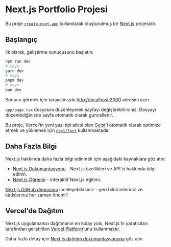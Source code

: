 # Next.js Portfolio Projesi

Bu proje [`create-next-app`](https://nextjs.org/docs/app/api-reference/cli/create-next-app) kullanılarak oluşturulmuş bir [Next.js](https://nextjs.org) projesidir.

## Başlangıç

İlk olarak, geliştirme sunucusunu başlatın:

```bash
npm run dev
# veya
yarn dev
# veya
pnpm dev
# veya
bun dev
```

Sonucu görmek için tarayıcınızda [http://localhost:3000](http://localhost:3000) adresini açın.

`app/page.tsx` dosyasını düzenleyerek sayfayı değiştirebilirsiniz. Dosyayı düzenlediğinizde sayfa otomatik olarak güncellenir.

Bu proje, Vercel'in yeni yazı tipi ailesi olan [Geist](https://vercel.com/font)'i otomatik olarak optimize etmek ve yüklemek için [`next/font`](https://nextjs.org/docs/app/building-your-application/optimizing/fonts) kullanmaktadır.

## Daha Fazla Bilgi

Next.js hakkında daha fazla bilgi edinmek için aşağıdaki kaynaklara göz atın:

- [Next.js Dokümantasyonu](https://nextjs.org/docs) - Next.js özellikleri ve API'si hakkında bilgi edinin.
- [Next.js Öğrenin](https://nextjs.org/learn) - interaktif Next.js eğitimi.

[Next.js GitHub deposunu](https://github.com/vercel/next.js) inceleyebilirsiniz - geri bildirimleriniz ve katkılarınız her zaman önemli!

## Vercel'de Dağıtım

Next.js uygulamanızı dağıtmanın en kolay yolu, Next.js'in yaratıcıları tarafından geliştirilen [Vercel Platform](https://vercel.com/new?utm_medium=default-template&filter=next.js&utm_source=create-next-app&utm_campaign=create-next-app-readme)'unu kullanmaktır.

Daha fazla detay için [Next.js dağıtım dokümantasyonuna](https://nextjs.org/docs/app/building-your-application/deploying) göz atın.
